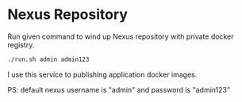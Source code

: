 # Nexus Repository

Run given command to wind up Nexus repository with private docker registry.

```bash
./run.sh admin admin123
```
I use this service to publishing application docker images.

PS: default nexus username is "admin" and password is "admin123"